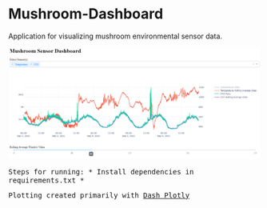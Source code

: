 # Mushroom-Dashboard
Application for visualizing mushroom environmental sensor data.
<kbd>
<p align="center">
  <img src="./images/mushroom_dash.png" alt="Mushroom Dashboard">
</p>
<kbd>
Steps for running:
* Install dependencies in requirements.txt
* 

Plotting created primarily with [Dash Plotly](https://github.com/plotly/dash)
